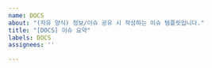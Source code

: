 ```yaml
---
name: DOCS
about: "(자유 양식) 정보/이슈 공유 시 작성하는 이슈 템플릿입니다."
title: "[DOCS] 이슈 요약"
labels: DOCS
assignees: ''

---
```



